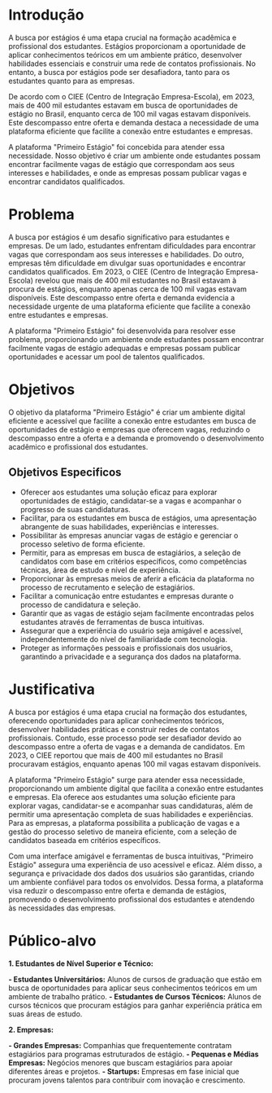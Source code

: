 # Introdução 

A busca por estágios é uma etapa crucial na formação acadêmica e profissional dos estudantes. Estágios proporcionam a oportunidade de aplicar conhecimentos teóricos em um ambiente prático, desenvolver habilidades essenciais e construir uma rede de contatos profissionais. No entanto, a busca por estágios pode ser desafiadora, tanto para os estudantes quanto para as empresas.

De acordo com o CIEE (Centro de Integração Empresa-Escola), em 2023, mais de 400 mil estudantes estavam em busca de oportunidades de estágio no Brasil, enquanto cerca de 100 mil vagas estavam disponíveis. Este descompasso entre oferta e demanda destaca a necessidade de uma plataforma eficiente que facilite a conexão entre estudantes e empresas.

A plataforma "Primeiro Estágio" foi concebida para atender essa necessidade. Nosso objetivo é criar um ambiente onde estudantes possam encontrar facilmente vagas de estágio que correspondam aos seus interesses e habilidades, e onde as empresas possam publicar vagas e encontrar candidatos qualificados.

# Problema 

A busca por estágios é um desafio significativo para estudantes e empresas. De um lado, estudantes enfrentam dificuldades para encontrar vagas que correspondam aos seus interesses e habilidades. Do outro, empresas têm dificuldade em divulgar suas oportunidades e encontrar candidatos qualificados. Em 2023, o CIEE (Centro de Integração Empresa-Escola) revelou que mais de 400 mil estudantes no Brasil estavam à procura de estágios, enquanto apenas cerca de 100 mil vagas estavam disponíveis. Este descompasso entre oferta e demanda evidencia a necessidade urgente de uma plataforma eficiente que facilite a conexão entre estudantes e empresas.

A plataforma "Primeiro Estágio" foi desenvolvida para resolver esse problema, proporcionando um ambiente onde estudantes possam encontrar facilmente vagas de estágio adequadas e empresas possam publicar oportunidades e acessar um pool de talentos qualificados.

# Objetivos 

O objetivo da plataforma "Primeiro Estágio" é criar um ambiente digital eficiente e acessível que facilite a conexão entre estudantes em busca de oportunidades de estágio e empresas que oferecem vagas, reduzindo o descompasso entre a oferta e a demanda e promovendo o desenvolvimento acadêmico e profissional dos estudantes.

## Objetivos Especificos

- Oferecer aos estudantes uma solução eficaz para explorar oportunidades de estágio, candidatar-se a vagas e acompanhar o progresso de suas candidaturas.
- Facilitar, para os estudantes em busca de estágios, uma apresentação abrangente de suas habilidades, experiências e interesses.
- Possibilitar às empresas anunciar vagas de estágio e gerenciar o processo seletivo de forma eficiente.
- Permitir, para as empresas em busca de estagiários, a seleção de candidatos com base em critérios específicos, como competências técnicas, área de estudo e nível de experiência.
- Proporcionar às empresas meios de aferir a eficácia da plataforma no processo de recrutamento e seleção de estagiários.
- Facilitar a comunicação entre estudantes e empresas durante o processo de candidatura e seleção.
- Garantir que as vagas de estágio sejam facilmente encontradas pelos estudantes através de ferramentas de busca intuitivas.
- Assegurar que a experiência do usuário seja amigável e acessível, independentemente do nível de familiaridade com tecnologia.
- Proteger as informações pessoais e profissionais dos usuários, garantindo a privacidade e a segurança dos dados na plataforma.

# Justificativa 

A busca por estágios é uma etapa crucial na formação dos estudantes, oferecendo oportunidades para aplicar conhecimentos teóricos, desenvolver habilidades práticas e construir redes de contatos profissionais. Contudo, esse processo pode ser desafiador devido ao descompasso entre a oferta de vagas e a demanda de candidatos. Em 2023, o CIEE reportou que mais de 400 mil estudantes no Brasil procuravam estágios, enquanto apenas 100 mil vagas estavam disponíveis.

A plataforma "Primeiro Estágio" surge para atender essa necessidade, proporcionando um ambiente digital que facilita a conexão entre estudantes e empresas. Ela oferece aos estudantes uma solução eficiente para explorar vagas, candidatar-se e acompanhar suas candidaturas, além de permitir uma apresentação completa de suas habilidades e experiências. Para as empresas, a plataforma possibilita a publicação de vagas e a gestão do processo seletivo de maneira eficiente, com a seleção de candidatos baseada em critérios específicos.

Com uma interface amigável e ferramentas de busca intuitivas, "Primeiro Estágio" assegura uma experiência de uso acessível e eficaz. Além disso, a segurança e privacidade dos dados dos usuários são garantidas, criando um ambiente confiável para todos os envolvidos. Dessa forma, a plataforma visa reduzir o descompasso entre oferta e demanda de estágios, promovendo o desenvolvimento profissional dos estudantes e atendendo às necessidades das empresas.

# Público-alvo

**1. Estudantes de Nível Superior e Técnico:**

**- Estudantes Universitários:** Alunos de cursos de graduação que estão em busca de oportunidades para aplicar seus conhecimentos teóricos em um ambiente de trabalho prático.
**- Estudantes de Cursos Técnicos:** Alunos de cursos técnicos que procuram estágios para ganhar experiência prática em suas áreas de estudo.

**2. Empresas:**

**- Grandes Empresas:** Companhias que frequentemente contratam estagiários para programas estruturados de estágio.
**- Pequenas e Médias Empresas:** Negócios menores que buscam estagiários para apoiar diferentes áreas e projetos.
**- Startups:** Empresas em fase inicial que procuram jovens talentos para contribuir com inovação e crescimento.

